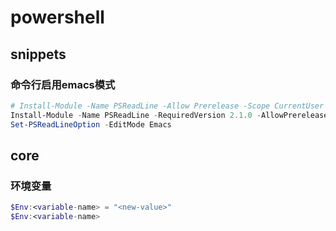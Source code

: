# powershell

## snippets

### 命令行启用emacs模式

```powershell
# Install-Module -Name PSReadLine -Allow Prerelease -Scope CurrentUser -Force -SkipPublisherCheck
Install-Module -Name PSReadLine -RequiredVersion 2.1.0 -AllowPrerelease
Set-PSReadLineOption -EditMode Emacs
```

## core

### 环境变量

```powershell
$Env:<variable-name> = "<new-value>"
$Env:<variable-name>
```
